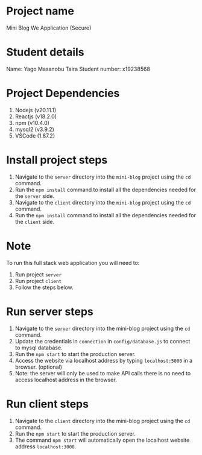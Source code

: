 # Project name

Mini Blog We Application (Secure)

# Student details

Name: Yago Masanobu Taira
Student number: x19238568

# Project Dependencies

1. Nodejs (v20.11.1)
2. Reactjs (v18.2.0)
3. npm (v10.4.0)
4. mysql2 (v3.9.2)
5. VSCode (1.87.2)

# Install project steps

1. Navigate to the `server` directory into the `mini-blog` project using the `cd` command.
2. Run the `npm install` command to install all the dependencies needed for the `server` side.
3. Navigate to the `client` directory into the `mini-blog` project using the `cd` command.
4. Run the `npm install` command to install all the dependencies needed for the `client` side.

# Note

To run this full stack web application you will need to:

1. Run project `server`
2. Run project `client`
3. Follow the steps below.

# Run server steps

1. Navigate to the `server` directory into the mini-blog project using the `cd` command.
2. Update the credentials in `connection` in `config/database.js` to connect to mysql database.
3. Run the `npm start` to start the production server.
4. Access the website via localhost address by typing `localhost:5000` in a browser. (optional)
5. Note: the server will only be used to make API calls there is no need to access localhost address in the browser.

# Run client steps

1. Navigate to the `client` directory into the mini-blog project using the `cd` command.
2. Run the `npm start` to start the production server.
3. The command `npm start` will automatically open the localhost website address `localhost:3000`.

